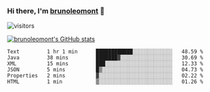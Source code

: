 ### Hi there, I'm [brunoleomont](https://www.linkedin.com/in/brunoleomont/) 👋

![visitors](https://visitor-badge.glitch.me/badge?page_id=page.id)

[![brunoleomont's GitHub stats](https://github-readme-stats.vercel.app/api?username=brunoleomont)](https://github.com/brunoleomont/github-readme-stats)

<!--START_SECTION:waka-->

```text
Text         1 hr 1 min      ████████████░░░░░░░░░░░░░   48.59 %
Java         38 mins         ███████▓░░░░░░░░░░░░░░░░░   30.69 %
XML          15 mins         ███░░░░░░░░░░░░░░░░░░░░░░   12.33 %
JSON         5 mins          █▒░░░░░░░░░░░░░░░░░░░░░░░   04.73 %
Properties   2 mins          ▓░░░░░░░░░░░░░░░░░░░░░░░░   02.22 %
HTML         1 min           ▒░░░░░░░░░░░░░░░░░░░░░░░░   01.26 %
```

<!--END_SECTION:waka-->

<!--
**brunoleomont/brunoleomont** is a ✨ _special_ ✨ repository because its `README.md` (this file) appears on your GitHub profile.

Here are some ideas to get you started:

- 🔭 I’m currently working on ...
- 🌱 I’m currently learning ...
- 👯 I’m looking to collaborate on ...
- 🤔 I’m looking for help with ...
- 💬 Ask me about ...
- 📫 How to reach me: ...
- 😄 Pronouns: ...
- ⚡ Fun fact: ...
-->
